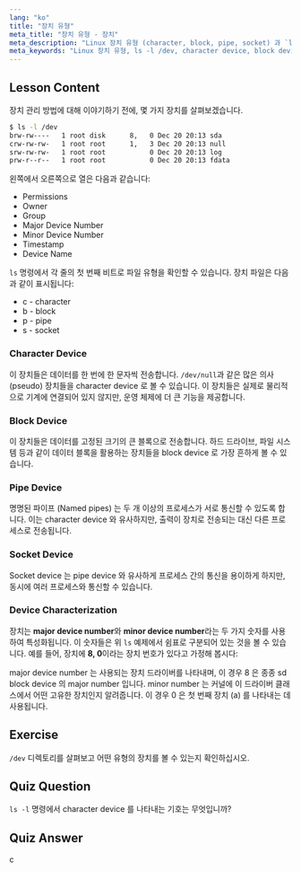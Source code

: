 ```yaml
---
lang: "ko"
title: "장치 유형"
meta_title: "장치 유형 - 장치"
meta_description: "Linux 장치 유형 (character, block, pipe, socket) 과 `ls -l /dev`를 사용하여 이를 식별하는 방법을 배웁니다. major/minor 장치 번호를 이해합니다. 초보자를 위한 Linux 튜토리얼입니다."
meta_keywords: "Linux 장치 유형, ls -l /dev, character device, block device, major minor device number, Linux 튜토리얼, Linux 가이드, 초보자"
---
```


## Lesson Content

장치 관리 방법에 대해 이야기하기 전에, 몇 가지 장치를 살펴보겠습니다.

```bash
$ ls -l /dev
brw-rw----   1 root disk      8,   0 Dec 20 20:13 sda
crw-rw-rw-   1 root root      1,   3 Dec 20 20:13 null
srw-rw-rw-   1 root root           0 Dec 20 20:13 log
prw-r--r--   1 root root           0 Dec 20 20:13 fdata
```

왼쪽에서 오른쪽으로 열은 다음과 같습니다:

- Permissions
- Owner
- Group
- Major Device Number
- Minor Device Number
- Timestamp
- Device Name

`ls` 명령에서 각 줄의 첫 번째 비트로 파일 유형을 확인할 수 있습니다. 장치 파일은 다음과 같이 표시됩니다:

- c - character
- b - block
- p - pipe
- s - socket

### Character Device

이 장치들은 데이터를 한 번에 한 문자씩 전송합니다. `/dev/null`과 같은 많은 의사 (pseudo) 장치들을 character device 로 볼 수 있습니다. 이 장치들은 실제로 물리적으로 기계에 연결되어 있지 않지만, 운영 체제에 더 큰 기능을 제공합니다.

### Block Device

이 장치들은 데이터를 고정된 크기의 큰 블록으로 전송합니다. 하드 드라이브, 파일 시스템 등과 같이 데이터 블록을 활용하는 장치들을 block device 로 가장 흔하게 볼 수 있습니다.

### Pipe Device

명명된 파이프 (Named pipes) 는 두 개 이상의 프로세스가 서로 통신할 수 있도록 합니다. 이는 character device 와 유사하지만, 출력이 장치로 전송되는 대신 다른 프로세스로 전송됩니다.

### Socket Device

Socket device 는 pipe device 와 유사하게 프로세스 간의 통신을 용이하게 하지만, 동시에 여러 프로세스와 통신할 수 있습니다.

### Device Characterization

장치는 **major device number**와 **minor device number**라는 두 가지 숫자를 사용하여 특성화됩니다. 이 숫자들은 위 `ls` 예제에서 쉼표로 구분되어 있는 것을 볼 수 있습니다. 예를 들어, 장치에 **8, 0**이라는 장치 번호가 있다고 가정해 봅시다:

major device number 는 사용되는 장치 드라이버를 나타내며, 이 경우 8 은 종종 sd block device 의 major number 입니다. minor number 는 커널에 이 드라이버 클래스에서 어떤 고유한 장치인지 알려줍니다. 이 경우 0 은 첫 번째 장치 (a) 를 나타내는 데 사용됩니다.

## Exercise

`/dev` 디렉토리를 살펴보고 어떤 유형의 장치를 볼 수 있는지 확인하십시오.

## Quiz Question

`ls -l` 명령에서 character device 를 나타내는 기호는 무엇입니까?

## Quiz Answer

c
